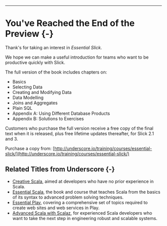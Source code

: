 
---

# You've Reached the End of the Preview {-}

Thank's for taking an interest in  _Essential Slick_.  

We hope we can make a useful introduction for teams who want to be productive quickly with Slick.

The full version of the book includes chapters on:

- Basics
- Selecting Data
- Creating and Modifying Data
- Data Modelling
- Joins and Aggregates
- Plain SQL
- Appendix A: Using Different Database Products
- Appendix B: Solutions to Exercises

Customers who purchase the full version receive a free copy of the final text when it is released, plus free lifetime updates thereafter, for Slick 2.1 and 3.

Purchase a copy from: [http://underscore.io/training/courses/essential-slick/](http://underscore.io/training/courses/essential-slick/)


## Related Titles from Underscore {-}

- [Creative Scala](http://underscore.io/training/courses/creative-scala/), aimed at developers who have no prior experience in Scala.
- [Essential Scala](http://underscore.io/training/courses/essential-scala/), the book and course that teaches Scala from the basics of its syntax to advanced problem solving techniques.
- [Essential Play](http://underscore.io/training/courses/essential-play/), covering a comprehensive set of topics required to create web sites and web services in Play.
- [Advanced Scala with Scalaz](http://underscore.io/training/courses/advanced-scala-scalaz/), for experienced Scala developers who want to take the next step in engineering robust and scalable systems.

